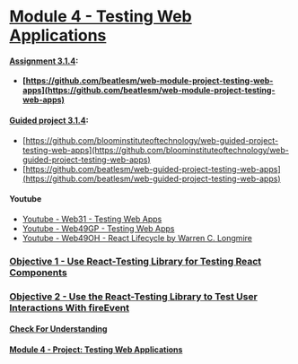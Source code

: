 # [Module 4 - Testing Web Applications](./Objects/Object_1.md)

#### [Assignment 3.1.4](./Assign314/README.md):

-   **[https://github.com/beatlesm/web-module-project-testing-web-apps](https://github.com/beatlesm/web-module-project-testing-web-apps)**
   
#### [Guided project 3.1.4](./Guided314):

-   [https://github.com/bloominstituteoftechnology/web-guided-project-testing-web-apps](https://github.com/bloominstituteoftechnology/web-guided-project-testing-web-apps)
-   [https://github.com/beatlesm/web-guided-project-testing-web-apps](https://github.com/beatlesm/web-guided-project-testing-web-apps)

#### Youtube

-   [Youtube - Web31 - Testing Web Apps](https://www.youtube.com/watch?v=vSL0pETgTek)
-   [Youtube - Web49GP - Testing Web Apps]()
-   [Youtube - Web49OH - React Lifecycle by Warren C. Longmire]()

### [Objective 1 - Use React-Testing Library for Testing React Components](./Objects/Object_1.md)

### [Objective 2 - Use the React-Testing Library to Test User Interactions With fireEvent](./Objects/Object_2.md)


#### [Check For Understanding](./Objects/Understanding.md)
#### [Module 4 - Project: Testing Web Applications](./Objects/Project.md)


